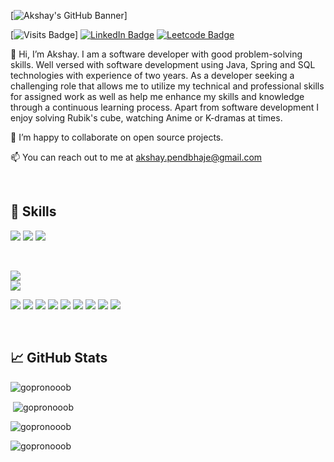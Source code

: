 [![Akshay's GitHub Banner](./assets/banner.jpg)]

[![Visits Badge](https://badges.pufler.dev/visits/gopronooob/gopronooob)]
[![LinkedIn Badge](https://img.shields.io/badge/LinkedIn-Profile-informational?style=flat&logo=linkedin&logoColor=white&color=0D76A8)](https://www.linkedin.com/in/akshaypendbhaje/)
[![Leetcode Badge](https://img.shields.io/badge/dynamic/json?style=flat&labelColor=black&color=%23ffa116&label=Solved&query=solvedOverTotal&url=https%3A%2F%2Fleetcode-badge.vercel.app%2Fapi%2Fusers%2Fgopronooob&logo=leetcode&logoColor=yellow)](https://leetcode.com/gopronooob/)


👋 Hi, I’m Akshay. I am a software developer with good problem-solving skills. Well versed with software development using Java, Spring and SQL technologies with experience of two years. As a developer seeking a challenging role that allows me to utilize my technical and professional skills for assigned work as well as help me enhance my skills and knowledge through a continuous learning process. Apart from software development I enjoy solving Rubik's cube, watching Anime or K-dramas at 
times.

💞️ I’m happy to collaborate on open source projects.

📫 You can reach out to me at akshay.pendbhaje@gmail.com

 

<br>

## 💼 Skills

![](https://img.shields.io/badge/java-%23ED8B00.svg?style=flat&logo=react&logoColor=white&color=0D76A8)
![](https://img.shields.io/badge/Code-HTML-informational?style=flat&logo=html5&logoColor=white&color=0D76A8)
![](https://img.shields.io/badge/Style-CSS-informational?style=flat&logo=css3&logoColor=white&color=0D76A8)

<br>

![](https://img.shields.io/badge/Test-JUnit-informational?style=flat&logo=junit&logoColor=white&color=0D76A8)  
![](https://img.shields.io/badge/Test-Selenium-informational?style=flat&logo=selenium&logoColor=white&color=0D76A8)
<br>

![](https://img.shields.io/badge/Tools-IntelliJ-informational?style=flat&logo=IntelliJIDEA&logoColor=white&color=0D76A8)
![](https://img.shields.io/badge/Tools-VS%20Code-informational?style=flat&logo=visualstudiocode&logoColor=white&color=0D76A8)
![](https://img.shields.io/badge/Tools-Maven-informational?style=flat&logo=Apache%20Maven&logoColor=white&color=0D76A8)
![](https://img.shields.io/badge/Tools-Jenkins-informational?style=flat&logo=jenkins&logoColor=white&color=0D76A8)
![](https://img.shields.io/badge/Tools-Postman-informational?style=flat&logo=Postman&logoColor=white&color=0D76A8) 
![](https://img.shields.io/badge/Tools-GitHub-informational?style=flat&logo=GitHub&logoColor=white&color=0D76A8) 
![](https://img.shields.io/badge/Tools-GitLab-informational?style=flat&logo=GitLab&logoColor=white&color=0D76A8)
![](https://img.shields.io/badge/Tools-BitBucket-informational?style=flat&logo=BitBucket&logoColor=white&color=0D76A8)
![](https://img.shields.io/badge/Tools-Jira-informational?style=flat&logo=Jira-Software&logoColor=white&color=0D76A8)


<br>

## &#x1f4c8; GitHub Stats

<p><img align="center" src="https://github-profile-trophy.vercel.app/?username=gopronooob" alt="gopronooob" /></p>

<p>&nbsp;<img align="center" src="https://github-readme-stats.vercel.app/api?username=gopronooob&show_icons=true&locale=en" alt="gopronooob" /></p>

<p><img align="center" src="https://github-readme-streak-stats.herokuapp.com/?user=gopronooob&" alt="gopronooob" /></p>

<p><img align="left" src="https://github-readme-stats.vercel.app/api/top-langs?username=gopronooob&show_icons=true&locale=en&layout=compact" alt="gopronooob" /></p>


<!---
gopronooob/gopronooob is a ✨ special ✨ repository because its `README.md` (this file) appears on your GitHub profile.
You can click the Preview link to take a look at your changes.
--->
<!--
**gopronooob/gopronooob** is a ✨ _special_ ✨ repository because its `README.md` (this file) appears on your GitHub profile.

Here are some ideas to get you started:

- 🔭 I’m currently working on ...
- 🌱 I’m currently learning ...
- 👯 I’m looking to collaborate on ...
- 🤔 I’m looking for help with ...
- 💬 Ask me about ...
- 📫 How to reach me: ...
- 😄 Pronouns: ...
- ⚡ Fun fact: ...
-->
